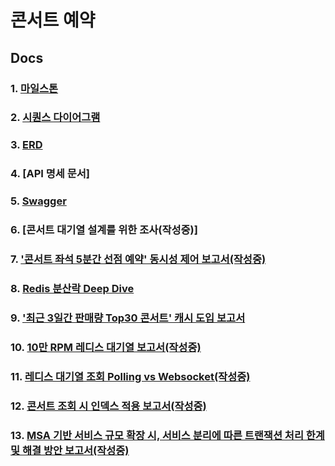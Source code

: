 
# 콘서트 예약

## Docs

### 1. [마일스톤](https://github.com/LeeJaeYun7/concertTicket/blob/master/docs/MILE_STONE.md)
### 2. [시퀀스 다이어그램](https://github.com/LeeJaeYun7/concertTicket/blob/master/docs/SEQUENCE_DIAGRAM.md)
### 3. [ERD](https://github.com/LeeJaeYun7/concertTicket/blob/master/docs/DB_DIAGRAM.md) 
### 4. [API 명세 문서] 
### 5. [Swagger](https://github.com/LeeJaeYun7/concertTicket/blob/master/docs/swagger.md) 
### 6. [콘서트 대기열 설계를 위한 조사(작성중)] 
### 7. ['콘서트 좌석 5분간 선점 예약' 동시성 제어 보고서(작성중)](https://github.com/LeeJaeYun7/concertTicket/blob/master/docs/CONCURRENCY_REPORT.md)
### 8. [Redis 분산락 Deep Dive](https://www.canva.com/design/DAGVN6DetjU/mnwdH7gKAJyBjOb2c4_waA/edit)
### 9. ['최근 3일간 판매량 Top30 콘서트' 캐시 도입 보고서](https://github.com/LeeJaeYun7/concertTicket/blob/master/docs/CACHE_REPORT.md)
### 10. [10만 RPM 레디스 대기열 보고서(작성중)](https://github.com/LeeJaeYun7/concertTicket/blob/master/docs/REDIS_WAITING_QUEUE_REPORT.md)
### 11. [레디스 대기열 조회 Polling vs Websocket(작성중)](https://github.com/LeeJaeYun7/concertTicket/blob/master/docs/REDIS_WAITING_QUEUE_QUERY_REPORT.md)
### 12. [콘서트 조회 시 인덱스 적용 보고서(작성중)](https://github.com/LeeJaeYun7/concertTicket/blob/master/docs/REDIS_WAITING_QUEUE_QUERY_REPORT.md)
### 13. [MSA 기반 서비스 규모 확장 시, 서비스 분리에 따른 트랜잭션 처리 한계 및 해결 방안 보고서(작성중)](https://github.com/LeeJaeYun7/concertTicket/blob/master/docs/MSA_SAGA_PATTERN_REPORT.md)

